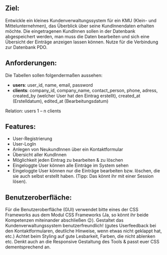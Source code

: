 ## Ziel:

Entwickle ein kleines Kundenverwaltungssystem für ein KMU (Klein- und Mittelunternehmen), das Überblick über seine KundInnendaten erhalten möchte. Die eingetragenen KundInnen sollen in der Datenbank abgespeichert werden, man muss die Daten bearbeiten und sich eine Übersicht der Einträge anzeigen lassen können. Nutze für die Verbindung zur Datenbank PDO.

## Anforderungen:

Die Tabellen sollen folgendermaßen aussehen:

- **users**: user_id, name, email, password
- **clients**: company_id, company_name, contact_person, phone, adress, created_by (welcher User hat den Eintrag erstellt), created_at (Erstelldatum), edited_at (Bearbeitungsdatum)

Relation: users 1 – n clients

## Features:

- User-Registrierung
- User-LogIn
- Anlegen von NeukundInnen über ein Kontaktformular
- Übersicht aller KundInnen
- Möglichkeit jeden Eintrag zu bearbeiten & zu löschen
- Eingeloggte User können alle Einträge im System sehen
- Eingeloggte User können nur die Einträge bearbeiten bzw. löschen, die sie auch selbst erstellt haben. (Tipp: Das könnt ihr mit einer Session lösen).

## Benutzeroberfläche:

Für die Benutzeroberfläche (GUI) verwendet bitte eines der CSS Frameworks aus dem Modul CSS Frameworks (Ja, so könnt ihr beide Kompetenzen miteinander abschließen 😉). Gestaltet das Kundenverwaltungssystem benutzerfreundlich! (gutes Userfeedback bei den Kontaktformularen, deutliche Hinweise, wenn etwas nicht geklappt hat, etc.) Achtet beim Styling auf gute Lesbarkeit, Farben, die nicht ablenken etc. Denkt auch an die Responsive Gestaltung des Tools & passt euer CSS dementsprechend an.

